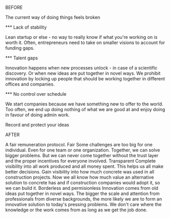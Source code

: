 BEFORE

The current way of doing things feels broken

*** Lack of stability

Lean startup or else - no way to really know if what you're working on is worth it. Often, entrepreneurs need to take on smaller visions to account for funding gaps.

*** Talent gaps

Innovation happens when new processes unlock - in case of a scientific discovery. Or when new ideas are put together in novel ways. We prohibit innovation by locking up people that should be working together in different offices and companies. 

*** No control over schedule

We start companies because we have something new to offer to the world. Too often, we end up doing nothing of what we are good at and enjoy doing in favour of doing admin work.

Record and protect your ideas

AFTER

A fair remuneration protocol.
Fair
Some challenges are too big for one individual. Even for one team or one organization. Together, we can solve bigger problems. But we can never come together without the trust layer and the proper incentives for everyone involved.
Transparent
Complete visibility into all work produced and all money spent. This helps us all make better decisions. Gain visibility into how much concrete was used in all construction projects. Now we all know how much value an alternative solution to concrete has and if construction companies would adopt it, so we can build it.
Borderless and permisionless
Innovation comes from old ideas put together in novel ways. The bigger the scale and attention from professionals from diverse backgrounds, the more likely we are to form an innovative solution to today's pressing problems. We don't care where the knowledge or the work comes from as long as we get the job done.
